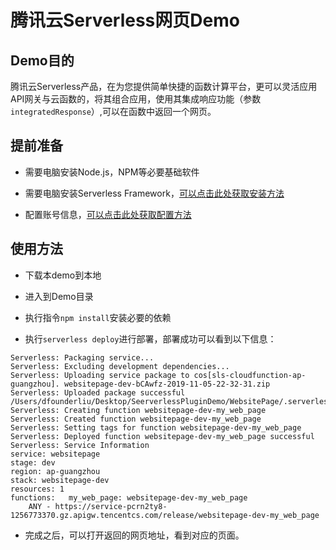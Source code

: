 # 腾讯云Serverless网页Demo

## Demo目的

腾讯云Serverless产品，在为您提供简单快捷的函数计算平台，更可以灵活应用API网关与云函数的，将其组合应用，使用其集成响应功能（参数`integratedResponse`）,可以在函数中返回一个网页。

## 提前准备

* 需要电脑安装Node.js，NPM等必要基础软件

* 需要电脑安装Serverless Framework，[可以点击此处获取安装方法](https://github.com/serverless-tencent/serverless-tencent-scf/blob/master/docs/zh/%E5%BF%AB%E9%80%9F%E5%AE%89%E8%A3%85.md)

* 配置账号信息，[可以点击此处获取配置方法](https://github.com/serverless-tencent/serverless-tencent-scf/blob/master/docs/zh/%E9%85%8D%E7%BD%AE%E8%B4%A6%E5%8F%B7.md)

## 使用方法

* 下载本demo到本地

* 进入到Demo目录

* 执行指令`npm install`安装必要的依赖

* 执行`serverless deploy`进行部署，部署成功可以看到以下信息：

```text
Serverless: Packaging service...
Serverless: Excluding development dependencies...
Serverless: Uploading service package to cos[sls-cloudfunction-ap-guangzhou]. websitepage-dev-bCAwfz-2019-11-05-22-32-31.zip
Serverless: Uploaded package successful /Users/dfounderliu/Desktop/SeerverlessPluginDemo/WebsitePage/.serverless/websitepage.zip
Serverless: Creating function websitepage-dev-my_web_page
Serverless: Created function websitepage-dev-my_web_page
Serverless: Setting tags for function websitepage-dev-my_web_page
Serverless: Deployed function websitepage-dev-my_web_page successful
Serverless: Service Information
service: websitepage 
stage: dev 
region: ap-guangzhou 
stack: websitepage-dev
resources: 1
functions:   my_web_page: websitepage-dev-my_web_page
    ANY - https://service-pcrn2ty8-1256773370.gz.apigw.tencentcs.com/release/websitepage-dev-my_web_page

```

* 完成之后，可以打开返回的网页地址，看到对应的页面。
